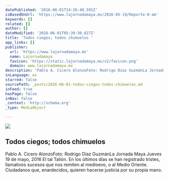 ```yaml
---
datePublished: '2016-06-01T14:26:40.591Z'
isBasedOnUrl: 'https://www.lajornadamaya.mx/2016-05-19/Reporte-8-am'
keywords: []
related: []
author: []
dateModified: '2016-06-01T05:39:30.027Z'
title: 'Todos ciegos; todos chimuelos '
app_links: []
publisher:
  url: 'https://www.lajornadamaya.mx'
  name: Lajornadamaya
  favicon: 'https://static.lajornadamaya.mx/v2/favicon.png'
  domain: www.lajornadamaya.mx
description: 'Pablo A. Cicero AlonzoFoto: Rodrigo Díaz GuzmánLa Jornada Maya Jueves 19 de mayo, 2016 El tal Talión. En los últimos días se han registrado tristes, llamativos sucesos que nos remiten al medioevo, o al Medio Oriente. Ciudadanos que, enardecidos, quieren hacerse justicia por su propia mano.'
inLanguage: es
starred: false
sourcePath: _posts/2016-06-01-todos-ciegos-todos-chimuelos.md
inFeed: true
hasPage: false
inNav: false
_context: 'http://schema.org'
_type: MediaObject

---
```

<article style=""><img src="https://s3-us-west-2.amazonaws.com/the-grid-img/p/ec4e6fccc07dd90d55209b9a494bf1256a6f9ab0.jpg" /><h1>Todos ciegos; todos chimuelos </h1><p>Pablo A. Cicero AlonzoFoto: Rodrigo Díaz GuzmánLa Jornada Maya Jueves 19 de mayo, 2016 El tal Talión. En los últimos días se han registrado tristes, llamativos sucesos que nos remiten al medioevo, o al Medio Oriente. Ciudadanos que, enardecidos, quieren hacerse justicia por su propia mano.</p></article>